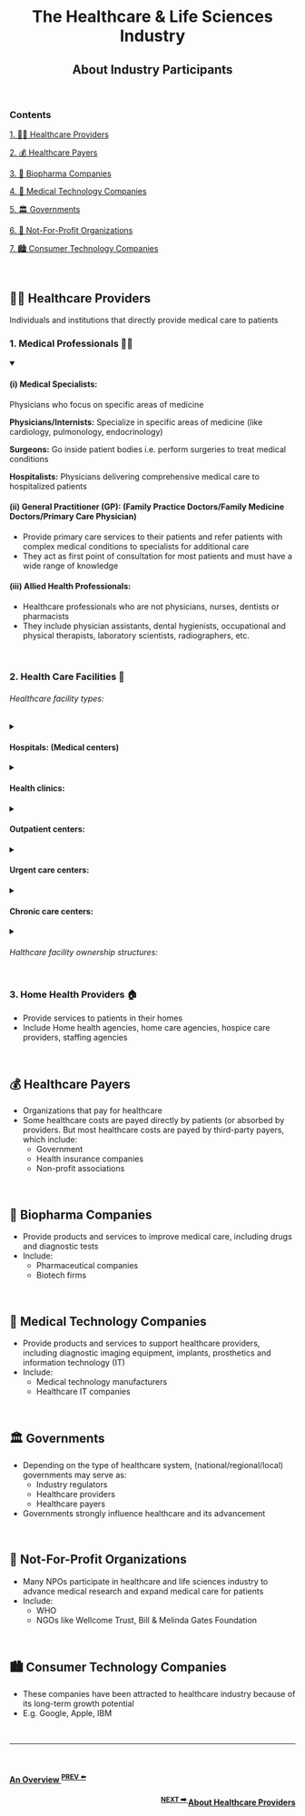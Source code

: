 <h1 align=center> The Healthcare & Life Sciences Industry </h1>

<h2 align=center> About Industry Participants </h2>

<br>
  
### Contents

[1. 👩‍⚕️ Healthcare Providers](#-healthcare-providers)

[2. 💰 Healthcare Payers](#-healthcare-payers)

[3. 🧬 Biopharma Companies](#-biopharma-companies)

[4. 🔬 Medical Technology Companies](#-medical-technology-companies)

[5. 🏛 Governments](#-governments)

[6. 🏢 Not-For-Profit Organizations](#-not-for-profit-organizations)

[7. 🏙 Consumer Technology Companies](#-consumer-technology-companies)


<br>

## 👩‍⚕ Healthcare Providers

Individuals and institutions that directly provide medical care to patients

### 1. Medical Professionals 👨‍⚕️

<details open>
  <summary>
    <h4> (i) Medical Specialists: </h4>
     Physicians who focus on specific areas of medicine
  </summary>
  
  **Physicians/Internists:** Specialize in specific areas of medicine (like cardiology, pulmonology, endocrinology)

  **Surgeons:** Go inside patient bodies i.e. perform surgeries to treat medical conditions

  **Hospitalists:** Physicians delivering comprehensive medical care to hospitalized patients
  
</details>

<!-- <br> -->

<h4> (ii) General Practitioner (GP): (Family Practice Doctors/Family Medicine Doctors/Primary Care Physician) </h4>

 * Provide primary care services to their patients and refer patients with complex medical conditions to specialists for additional care
 * They act as first point of consultation for most patients and must have a wide range of knowledge

<!-- <br> -->

<h4> (iii) Allied Health Professionals: </h4>

* Healthcare professionals who are not physicians, nurses, dentists or pharmacists
* They include physician assistants, dental hygienists, occupational and physical therapists, laboratory scientists, radiographers, etc.

<!-- <br> -->

<br>

### 2. Health Care Facilities 🏥

<h6> Healthcare facility types: </h6>

<details>
  <summary> <h4> Hospitals: (Medical centers) </h4> </summary>
  
* These are primary healthcare facility in every healthcare system. Healthcare services: acute care including inpatient surgery, emergency room services and intensive care, outpatient services, rehabilitation therapy, etc.
  
  
  * Classification I:
    * **Public hospitals:** funded (and often managed) by governments
    * **Private hospitals:** Not funded by governments. Could by non-profit or for-profit
  * Classification II:
    * **General hospitals:** Also called Community hospitals or district hospitals, these provide wide range of healthcare services
    * **Specialty hospitals:** Focus on providing healthcare services related to specific medical condition (such as cancer hospital) or type of patient (such as children's hospital)
    * **Teaching hospitals:** (University hospitals/academic medical centers/Research hospitals) In addition to treating patients, teaching hospitals also serve as training facilities for physicians and medical students. Some are also active in clinical research.

</details>

<details>
  <summary> <h4> Health clinics: </h4> </summary>
  
* smaller than a hospital, focus on smaller set of healthcare services
</details>

<details>
  <summary> <h4> Outpatient centers: </h4> </summary> 
 
  * provide specific diagnosis and treatment services to patients on an outpatient basis
  * They include: surgery centers, diagnostic imaging centers, commercial laboratories, rehabilitation centers
  </details>
  
<details>
  <summary> <h4> Urgent care centers: </h4> </summary> 
  
  * Health clinics equipped to diagnose and treat a broad spectrum of medical conditions (beyond what clinics provide)
  * Also called immediate care, walk-in care, convenient care centers. These act as alternative to hospital emergency departments
  </details>
  
<details>
  <summary> <h4> Chronic care centers: </h4> </summary>
  
  * Provide long-term healthcare services on an inpatient basis
  * Chronic care centers include long-term rehabilitation facilities, behavioral facilities, residential care facilities, nursing homes. 
  * Provide many healthcare services focused on chronic care, including: medical supervision, 24-h nursing care, occupational and physical therapy, social services, assisted living services.
</details>

<details> <summary> <h6> Halthcare facility ownership structures: </h6> </summary>

* **Public health care facilities:**
  funded directly by government agencies. Seek to provide the highest level of service possible without going over budget
* **Non-profit healthcare facilities:**
  funded by non-profit associations, such as religious organizations. Seek to provide highest level of service possible within budgetary constraints
* **For-profit healthcare facilities:**
  seek to generate profitability for their owners (or shareholders). Most medical practices and many hospitals, clinics and outpatient centers are for-profit
  
</details>

<!-- <br> -->

### 3. Home Health Providers 🏠

* Provide services to patients in their homes
* Include Home health agencies, home care agencies, hospice care providers, staffing agencies

<br>


## 💰 Healthcare Payers

* Organizations that pay for healthcare
* Some healthcare costs are payed directly by patients (or absorbed by providers. But most healthcare costs are payed by third-party payers, which include:
  * Government
  * Health insurance companies
  * Non-profit associations

<br>


## 🧬 Biopharma Companies

* Provide products and services to improve medical care, including drugs and diagnostic tests
* Include:
  * Pharmaceutical companies
  * Biotech firms

<br>


## 🔬 Medical Technology Companies

* Provide products and services to support healthcare providers, including diagnostic imaging equipment, implants, prosthetics and information technology (IT)
* Include:
  * Medical technology manufacturers
  * Healthcare IT companies

<br>


## 🏛 Governments

* Depending on the type of healthcare system, (national/regional/local) governments may serve as:
  * Industry regulators
  * Healthcare providers
  * Healthcare payers
* Governments strongly influence healthcare and its advancement

<br>


## 🏢 Not-For-Profit Organizations

* Many NPOs participate in healthcare and life sciences industry to advance medical research and expand medical care for patients
* Include:
  * WHO
  * NGOs like Wellcome Trust, Bill & Melinda Gates Foundation

<br>


## 🏙 Consumer Technology Companies

* These companies have been attracted to healthcare industry because of its long-term growth potential
* E.g. Google, Apple, IBM


<br>

<hr>

<br>

<h4 align="left">
  <a href="https://karthikeshwar1.github.io/blog/2022/The%20Healthcare%20and%20Life%20Sciences%20Industry">
An Overview
  </a>
  <sup><a href="https://karthikeshwar1.github.io/blog/2022/The%20Healthcare%20and%20Life%20Sciences%20Industry">
  PREV ⬅️
  </a>
  </sup>
  </h4>


<h4 align="right"><sup><a href="https://karthikeshwar1.github.io/blog/2022/The%20Healthcare%20Providers">
  NEXT ➡️
  </a>
  </sup>
  <a href="https://karthikeshwar1.github.io/blog/2022/The%20Healthcare%20Providers">
 About Healthcare Providers
  </a>
  </h4>
  
<br>
